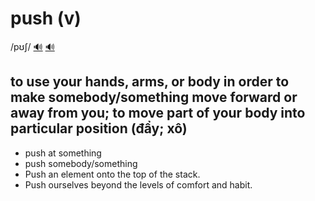 # push (v)

/pʊʃ/ [🔊](https://www.oxfordlearnersdictionaries.com/media/english/uk_pron/p/pus/push_/push__gb_2.mp3) [🔊](https://www.oxfordlearnersdictionaries.com/media/english/us_pron/p/pus/push_/push__us_1.mp3)

## to use your hands, arms, or body in order to make somebody/something move forward or away from you; to move part of your body into particular position (đẩy; xô)

- push at something
- push somebody/something
- Push an element onto the top of the stack.
- Push ourselves beyond the levels of comfort and habit.